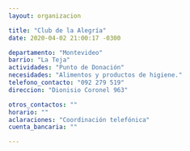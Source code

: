 ```yaml
---
layout: organizacion

title: "Club de la Alegría"
date: 2020-04-02 21:00:17 -0300

departamento: "Montevideo"
barrio: "La Teja"
actividades: "Punto de Donación"
necesidades: "Alimentos y productos de higiene."
telefono_contacto: "092 279 519"
direccion: "Dionisio Coronel 963"

otros_contactos: ""
horario: ""
aclaraciones: "Coordinación telefónica"
cuenta_bancaria: ""

---
```

